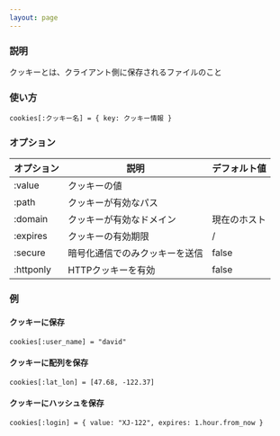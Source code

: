 ```yaml
---
layout: page
---
```


### 説明

クッキーとは、クライアント側に保存されるファイルのこと

### 使い方

    cookies[:クッキー名] = { key: クッキー情報 }

### オプション

| オプション | 説明                           | デフォルト値 |
| ---------- | ------------------------------ | ------------ |
| :value     | クッキーの値                   |              |
| :path      | クッキーが有効なパス           |              |
| :domain    | クッキーが有効なドメイン       | 現在のホスト |
| :expires   | クッキーの有効期限             | /            |
| :secure    | 暗号化通信でのみクッキーを送信 | false        |
| :httponly  | HTTPクッキーを有効             | false        |

### 例

#### クッキーに保存

    cookies[:user_name] = "david"

#### クッキーに配列を保存

    cookies[:lat_lon] = [47.68, -122.37]

#### クッキーにハッシュを保存

    cookies[:login] = { value: "XJ-122", expires: 1.hour.from_now }
